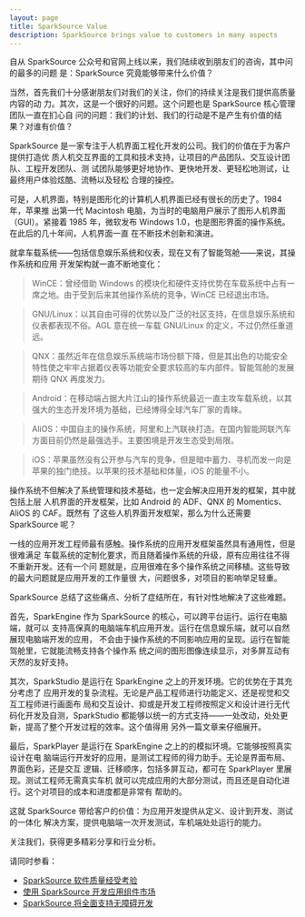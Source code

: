 ```yaml
---
layout: page
title: SparkSource Value
description: SparkSource brings value to customers in many aspects
---
```


自从 SparkSource 公众号和官网上线以来，我们陆续收到朋友们的咨询，其中问的最多的问题
是：SparkSource 究竟能够带来什么价值？

当然，首先我们十分感谢朋友们对我们的关注，你们的持续关注是我们提供高质量内容的动
力。其次，这是一个很好的问题。这个问题也是 SparkSource 核心管理团队一直在扪心自
问的问题：我们的计划、我们的行动是不是产生有价值的结果？对谁有价值？

SparkSource 是一家专注于人机界面工程化开发的公司。我们的价值在于为客户提供打造优
质人机交互界面的工具和技术支持，让项目的产品团队、交互设计团队、工程开发团队、测
试团队能够更好地协作、更快地开发、更轻松地测试，让最终用户体验炫酷、流畅以及轻松
合理的操控。

可是，人机界面，特别是图形化的计算机人机界面已经有很长的历史了。1984 年，苹果推
出第一代 Macintosh 电脑，为当时的电脑用户展示了图形人机界面（GUI）。紧接着 1985
年，微软发布 Windows 1.0，也是图形界面的操作系统。在此后的几十年间，人机界面一直
在不断技术创新和演进。

就拿车载系统——包括信息娱乐系统和仪表，现在又有了智能驾舱——来说，其操作系统和应用
开发架构就一直不断地变化：

>WinCE：曾经借助 Windows 的模块化和硬件支持优势在车载系统中占有一席之地。由于受到后来其他操作系统的竞争，WinCE 已经退出市场。

>GNU/Linux：以其自由可得的优势以及广泛的社区支持，在信息娱乐系统和仪表都表现不俗。AGL 意在统一车载 GNU/Linux 的定义，不过仍然任重道远。

>QNX：虽然近年在信息娱乐系统端市场份额下降，但是其出色的功能安全特性使之牢牢占据着仪表等功能安全要求较高的车内部件。智能驾舱的发展期待 QNX 再度发力。

>Android：在移动端占据大片江山的操作系统最近一直主攻车载系统，以其强大的生态开发环境为基础，已经博得全球汽车厂家的青睐。

>AliOS：中国自主的操作系统，阿里和上汽联袂打造。在国内智能网联汽车方面目前仍然是最强选手。主要困境是开发生态受到局限。

>iOS：苹果虽然没有公开参与汽车的竞争，但是暗中蓄力、寻机而发一向是苹果的独门绝技。以苹果的技术基础和体量，iOS 的能量不小。

操作系统不但解决了系统管理和技术基础，也一定会解决应用开发的框架，其中就包括上层
人机界面的开发框架，比如 Android 的 ADF、QNX 的 Momentics、AliOS 的 CAF。既然有
了这些人机界面开发框架，那么为什么还需要 SparkSource 呢？

一线的应用开发工程师最有感触。操作系统的应用开发框架虽然具有通用性，但是很难满足
车载系统的定制化要求，而且随着操作系统的升级，原有应用往往不得不重新开发。还有一个问
题就是，应用很难在多个操作系统之间移植。这些导致的最大问题就是应用开发的工作量很
大，问题很多，对项目的影响举足轻重。

SparkSource 总结了这些痛点、分析了症结所在，有针对性地解决了这些难题。

首先，SparkEngine 作为 SparkSource 的核心，可以跨平台运行。运行在电脑端，就可以
支持高保真的电脑端车机应用开发。运行在信息娱乐端，就可以自然展现电脑端开发的应用，
不会由于操作系统的不同影响应用的呈现。运行在智能驾舱里，它就能流畅支持各个操作系
统之间的图形图像连续显示，对多屏互动有天然的友好支持。

其次，SparkStudio 是运行在 SparkEngine 之上的开发环境。它的优势在于其充分考虑了
应用开发的复杂流程。无论是产品工程师进行功能定义、还是视觉和交互工程师进行画面布
局和交互设计、抑或是开发工程师按照定义和设计进行无代码化开发及自测，SparkStudio
都能够以统一的方式支持——一处改动，处处更新，提高了整个开发过程的效率。这个值得用
另外一篇文章来仔细展开。

最后，SparkPlayer 是运行在 SparkEngine 之上的的模拟环境。它能够按照真实设计在电
脑端运行开发好的应用，是测试工程师的得力助手。无论是界面布局、界面色彩，还是交互
逻辑、迁移顺序，包括多屏互动，都可在 SparkPlayer 里展现。测试工程师无需真实车机
就可以完成应用的大部分测试，而且还是自动化进行。这个对项目的成本和进度都是非常有
帮助的。

这就 SparkSource 带给客户的价值：为应用开发提供从定义、设计到开发、测试的一体化
解决方案，提供电脑端一次开发测试，车机端处处运行的能力。

关注我们，获得更多精彩分享和行业分析。

请同时参看：
 - [SparkSource 软件质量经受考验](Value/SparkSource_软件质量经受考验.html)
 - [使用 SparkSource 开发应用组件市场](Value/使用_SparkStudio_开发应用组件市场.html)
 - [SparkSource 将全面支持无障碍开发](Value/SparkSource_将全面支持无障碍开发.html)
